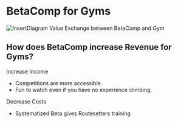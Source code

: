 # BetaComp for Gyms

![InsertDiagram]() Value Exchange between BetaComp and Gym

## How does BetaComp increase Revenue for Gyms?

Increase Income
- Competitions are more accessible.
- Fun to watch even if you have no experience climbing.

Decrease Costs



- Systematized Beta gives Routesetters training 